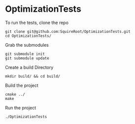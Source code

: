 # OptimizationTests

To run the tests, clone the repo

```
git clone git@github.com:SquireRoot/OptimizationTests.git
cd OptimizationTests/
```

Grab the submodules
```
git submodule init
git submodule update
```

Create a build Directory
```
mkdir build/ && cd build/
```

Build the project
```
cmake ../
make
```

Run the project
```
./OptimizationTests
```
